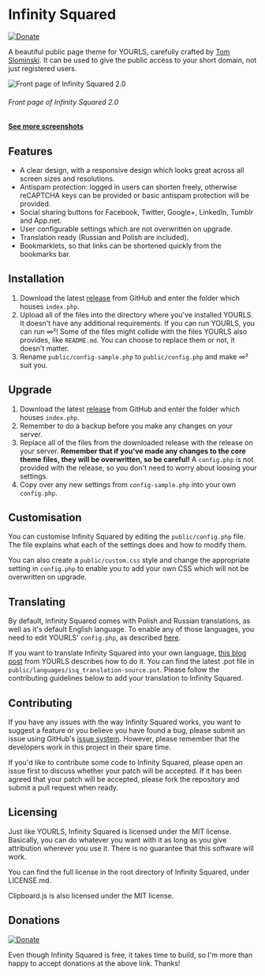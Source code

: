Infinity Squared
================

[![Donate](https://img.shields.io/badge/Donate-PayPal-green.svg)](https://www.paypal.me/tomslominski)

A beautiful public page theme for YOURLS, carefully crafted by [Tom Slominski](http://tomslominski.net/). It can be used to give the public access to your short domain, not just registered users.

![Front page of Infinity Squared 2.0](http://i.imgur.com/Wc1cVRF.png)
###### Front page of Infinity Squared 2.0

#### **[See more screenshots](http://imgur.com/a/f4g0x)**

Features
--------
* A clear design, with a responsive design which looks great across all screen sizes and resolutions.
* Antispam protection: logged in users can shorten freely, otherwise reCAPTCHA keys can be provided or basic antispam protection will be provided.
* Social sharing buttons for Facebook, Twitter, Google+, LinkedIn, Tumblr and App.net.
* User configurable settings which are not overwritten on upgrade.
* Translation ready (Russian and Polish are included).
* Bookmarklets, so that links can be shortened quickly from the bookmarks bar.

Installation
------------
1. Download the latest [release](https://github.com/tomslominski/infinity-squared/releases) from GitHub and enter the folder which houses `index.php`.
2. Upload all of the files into the directory where you've installed YOURLS. It doesn't have any additional requirements. If you can run YOURLS, you can run ∞²! Some of the files might collide with the files YOURLS also provides, like `README.md`. You can choose to replace them or not, it doesn't matter.
3. Rename `public/config-sample.php` to `public/config.php` and make ∞² suit you.

Upgrade
-------
1. Download the latest [release](https://github.com/tomslominski/infinity-squared/releases) from GitHub and enter the folder which houses `index.php`.
2. Remember to do a backup before you make any changes on your server.
3. Replace all of the files from the downloaded release with the release on your server. **Remember that if you've made any changes to the core theme files, they will be overwritten, so be careful!** A `config.php` is not provided with the release, so you don't need to worry about loosing your settings.
4. Copy over any new settings from `config-sample.php` into your own `config.php`.

Customisation
-------------
You can customise Infinity Squared by editing the `public/config.php` file. The file explains what each of the settings does and how to modify them.

You can also create a `public/custom.css` style and change the appropriate setting in `config.php` to enable you to add your own CSS which will not be overwritten on upgrade.

Translating
-----------
By default, Infinity Squared comes with Polish and Russian translations, as well as it's default English language. To enable any of those languages, you need to edit YOURLS' `config.php`, as described [here](https://github.com/YOURLS/YOURLS/wiki/YOURLS-in-your-language#install-yourls-in-your-language).

If you want to translate Infinity Squared into your own language, [this blog post](http://blog.yourls.org/2013/02/workshop-how-to-create-your-own-translation-file-for-yourls/) from YOURLS describes how to do it. You can find the latest .pot file in `public/languages/isq_translation-source.pot`. Please follow the contributing guidelines below to add your translation to Infinity Squared.

Contributing
------------
If you have any issues with the way Infinity Squared works, you want to suggest a feature or you believe you have found a bug, please submit an issue using GitHub's [issue system](https://github.com/tomslominski/infinity-squared/issues). However, please remember that the developers work in this project in their spare time.

If you'd like to contribute some code to Infinity Squared, please open an issue first to discuss whether your patch will be accepted. If it has been agreed that your patch will be accepted, please fork the repository and submit a pull request when ready.

Licensing
---------
Just like YOURLS, Infinity Squared is licensed under the MIT license. Basically, you can do whatever you want with it as long as you give attribution wherever you use it. There is no guarantee that this software will work.

You can find the full license in the root directory of Infinity Squared, under LICENSE.md.

Clipboard.js is also licensed under the MIT license.

Donations
---------
[![Donate](https://img.shields.io/badge/Donate-PayPal-green.svg)](https://www.paypal.me/tomslominski)

Even though Infinity Squared is free, it takes time to build, so I'm more than happy to accept donations at the above link. Thanks!
